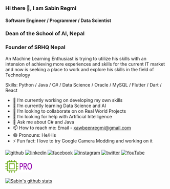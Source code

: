### Hi there 👋, I am Sabin Regmi
#### Software Engineer / Programmer / Data Scientist
### Dean of the School of AI, Nepal
### Founder of SRHQ Nepal
An Machine Learning Enthusiast is trying to utilize his skills with an intension of achieving more experiences and skills for the current IT market and now is seeking a place to work and explore his skills in the field of Technology

Skills: Python / Java / C# / Data Science / Oracle / MySQL / Flutter / Dart / React

- 🔭 I’m currently working on developing my own skills 
- 🌱 I’m currently learning Data Science and AI 
- 👯 I’m looking to collaborate on on Real World Projects 
- 🤔 I’m looking for help with Artificial Intelligence 
- 💬 Ask me about C# and Java 
- 📫 How to reach me: Email - xawbeenregmi@gmail.com 
- 😄 Pronouns: He/His 
- ⚡ Fun fact: I love to try Google Camera Modding and working on it 


[<img src='https://cdn.jsdelivr.net/npm/simple-icons@3.0.1/icons/github.svg' alt='github' height='40'>](https://github.com/https://github.com/xawbeenregmi)  [<img src='https://cdn.jsdelivr.net/npm/simple-icons@3.0.1/icons/linkedin.svg' alt='linkedin' height='40'>](https://www.linkedin.com/in/xawbeenregmi//)  [<img src='https://cdn.jsdelivr.net/npm/simple-icons@3.0.1/icons/facebook.svg' alt='facebook' height='40'>](https://www.facebook.com/xawbeenregmi1996/)  [<img src='https://cdn.jsdelivr.net/npm/simple-icons@3.0.1/icons/instagram.svg' alt='instagram' height='40'>](https://www.instagram.com/xawbeenregmi/?hl=en/)  [<img src='https://cdn.jsdelivr.net/npm/simple-icons@3.0.1/icons/twitter.svg' alt='twitter' height='40'>](https://twitter.com/RegmiXawbeen)  [<img src='https://cdn.jsdelivr.net/npm/simple-icons@3.0.1/icons/youtube.svg' alt='YouTube' height='40'>](https://www.youtube.com/channel/UCDhLP1K9BQMESxyl-6aFKjQ?view_as=subscriber)  

<a href='https://docs.github.com/en/developers'><img src='https://raw.githubusercontent.com/acervenky/animated-github-badges/master/assets/devbadge.gif' width='40' height='40'></a> <a href='https://github.com/pricing'><img src='https://raw.githubusercontent.com/acervenky/animated-github-badges/master/assets/pro.gif' width='40' height='40'></a>

[![Sabin's github stats](https://github-readme-stats.vercel.app/api?username=xawbeenregmi)](https://github.com/anuraghazra/github-readme-stats)

